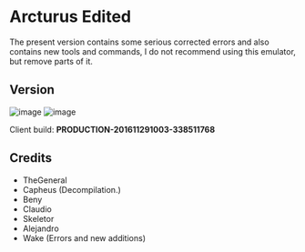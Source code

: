 # Arcturus Edited #

The present version contains some serious corrected errors and also contains new tools and commands, I do not recommend using this emulator, but remove parts of it.

## Version ##
![image](https://img.shields.io/badge/VERSION-2.2.0-success.svg?style=for-the-badge&logo=appveyor)
![image](https://img.shields.io/badge/STATUS-STABLE-red.svg?style=for-the-badge&logo=appveyor)

Client build: **PRODUCTION-201611291003-338511768**

## Credits ##
- TheGeneral
- Capheus (Decompilation.)
- Beny
- Claudio
- Skeletor
- Alejandro
- Wake (Errors and new additions)



